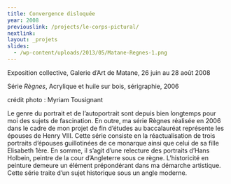 ```yaml
---
title: Convergence disloquée
year: 2008
previouslink: /projects/le-corps-pictural/
nextlink: 
layout: _projets
slides:
  - /wp-content/uploads/2013/05/Matane-Regnes-1.png
---
```

<div class="one_half">
<p>Exposition collective, Galerie d&rsquo;Art de Matane, 26 juin au 28 août 2008</p>
<p>Série <em>Règnes</em>, Acrylique et huile sur bois, sérigraphie, 2006</p>
<p>crédit photo : Myriam Tousignant</p>
<p>Le genre du portrait et de l&rsquo;autoportrait sont depuis bien longtemps pour moi des sujets de fascination. En outre, ma série Règnes réalisée en 2006 dans le cadre de mon projet de fin d’études au baccalauréat représente les épouses de Henry VIII. Cette série consiste en la réactualisation de trois portraits d&rsquo;épouses guillotinées de ce monarque ainsi que celui de sa fille Elisabeth 1ère. En somme, il s&rsquo;agit d&rsquo;une relecture des portraits d&rsquo;Hans Holbein, peintre de la cour d’Angleterre sous ce règne. L&rsquo;historicité en peinture demeure un élément prépondérant dans ma démarche artistique. Cette série traite d&rsquo;un sujet historique sous un angle moderne.</p>
</div>


